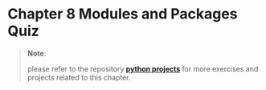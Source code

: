 # Chapter 8 Modules and Packages Quiz

> **Note**:
> 
> please refer to the repository
> **[python projects](https://github.com/ghimiresdp/python-projects)** for more
> exercises and projects related to this chapter.
> 